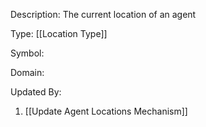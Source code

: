 Description: The current location of an agent

Type: [[Location Type]]

Symbol: 

Domain: 

Updated By:
1. [[Update Agent Locations Mechanism]]

